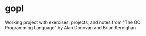 # gopl
Working project with exercises, projects, and notes from "The GO Programming Language" by Alan Donovan and Brian Kernighan
